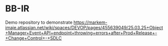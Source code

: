 # BB-IR
Demo repository to demonstrate https://markem-imaje.atlassian.net/wiki/spaces/DEVOP/pages/455639049/25.03.25+Object+Manager+Event+API+endpoint+throwing+errors+after+Prod+Release+-+Change+Control+-+SDLC
